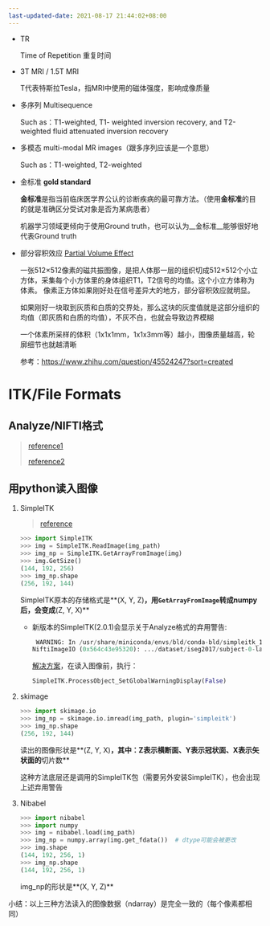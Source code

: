 ```yaml
---
last-updated-date: 2021-08-17 21:44:02+08:00
---
```


* TR

  Time of Repetition 重复时间

* 3T MRI / 1.5T MRI

  T代表特斯拉Tesla，指MRI中使用的磁体强度，影响成像质量
  
* 多序列 Multisequence 

  Such as：T1-weighted, T1- weighted inversion recovery, and T2-weighted fluid attenuated inversion recovery
  
* 多模态 multi-modal MR images（跟多序列应该是一个意思）

  Such as：T1-weighted, T2-weighted
- 金标准 **gold standard**

  **金标准**是指当前临床医学界公认的诊断疾病的最可靠方法。（使用**金标准**的目的就是准确区分受试对象是否为某病患者）

  机器学习领域更倾向于使用Ground truth，也可以认为__金标准__能够很好地代表Ground truth
  
- 部分容积效应 [Partial Volume Effect](https://zhuanlan.zhihu.com/p/46252046)

  一张512×512像素的磁共振图像，是把人体那一层的组织切成512×512个小立方体，采集每个小方体里的身体组织T1，T2信号的均值。这个小立方体称为体素。
  像素正方体如果刚好处在信号差异大的地方，部分容积效应就明显。
  
  如果刚好一块取到灰质和白质的交界处，那么这块的灰度值就是这部分组织的均值（即灰质和白质的均值），不灰不白，也就会导致边界模糊
  
  一个体素所采样的体积（1x1x1mm，1x1x3mm等）越小，图像质量越高，轮廓细节也就越清晰
  
  参考：<https://www.zhihu.com/question/45524247?sort=created>

# ITK/File Formats

## Analyze/NIFTI格式

> [reference1](https://itk.org/Wiki/ITK/File_Formats)
>
> [reference2](https://blog.csdn.net/Emily_Buffy/article/details/104879558)

## 用python读入图像

1. SimpleITK

   > [reference](https://www.cnblogs.com/dyc99/p/12539365.html)

   ```python
   >>> import SimpleITK
   >>> img = SimpleITK.ReadImage(img_path)
   >>> img_np = SimpleITK.GetArrayFromImage(img)
   >>> img.GetSize()
   (144, 192, 256)
   >>> img_np.shape
   (256, 192, 144)
   ```

   SimpleITK原本的存储格式是**(X, Y, Z)**，用`GetArrayFromImage`转成numpy后，会变成**(Z, Y, X)**

   
   - 新版本的SimpleITK(2.0.1)会显示关于Analyze格式的弃用警告:
   
     ```python
      WARNING: In /usr/share/miniconda/envs/bld/conda-bld/simpleitk_1602768442566/work/build/ITK/Modules/IO/NIFTI/src/itkNiftiImageIO.cxx, line 1009
     NiftiImageIO (0x564c43e95320): .../dataset/iseg2017/subject-0-label.img is Analyze file and it's deprecated
     ```
   
     [解决方案](https://github.com/SimpleITK/SimpleITK/issues/1280)，在读入图像前，执行：
   
     ```python
     SimpleITK.ProcessObject_SetGlobalWarningDisplay(False)
     ```

2. skimage

   ```python
   >>> import skimage.io
   >>> img_np = skimage.io.imread(img_path, plugin='simpleitk')
   >>> img_np.shape
   (256, 192, 144)
   ```
   
   读出的图像形状是**(Z, Y, X)**，其中：Z表示横断面、Y表示冠状面、X表示矢状面的**切片数**
   
   这种方法底层还是调用的SimpleITK包（需要另外安装SimpleITK），也会出现上述弃用警告

3. Nibabel

   ```python
   >>> import nibabel
   >>> import numpy
   >>> img = nibabel.load(img_path)
   >>> img_np = numpy.array(img.get_fdata())  # dtype可能会被更改
   >>> img.shape
   (144, 192, 256, 1)
   >>> img_np.shape
   (144, 192, 256, 1)
   ```
   
   img_np的形状是**(X, Y, Z)**

小结：以上三种方法读入的图像数据（ndarray）是完全一致的（每个像素都相同）